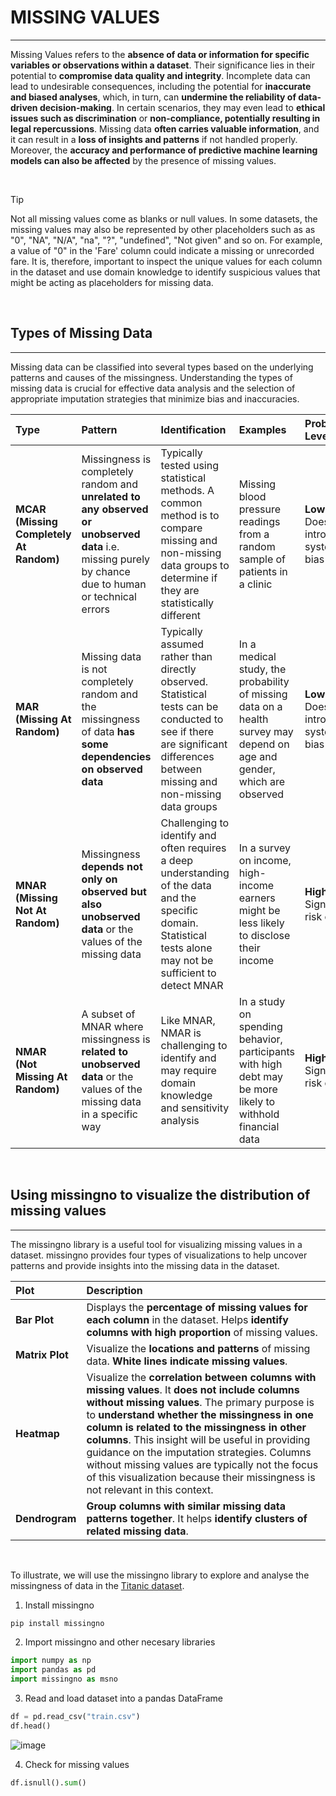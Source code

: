 # **MISSING VALUES**
---
Missing Values refers to the **absence of data or information for specific variables or observations within a dataset**. Their significance lies in their potential to **compromise data quality and integrity**. Incomplete data can lead to undesirable consequences, including the potential for **inaccurate and biased analyses**, which, in turn, can **undermine the reliability of data-driven decision-making**. In certain scenarios, they may even lead to **ethical issues such as discrimination** or **non-compliance, potentially resulting in legal repercussions**. Missing data **often carries valuable information**, and it can result in a **loss of insights and patterns** if not handled properly. Moreover, the **accuracy and performance of predictive machine learning models can also be affected** by the presence of missing values.

&nbsp;

> [!TIP]
> Not all missing values come as blanks or null values. In some datasets, the missing values may also be represented by other placeholders such as as "0", "NA", "N/A", "na", "?", "undefined", "Not given" and so on. For example, a value of "0" in the 'Fare' column could indicate a missing or unrecorded fare. It is, therefore, important to inspect the unique values for each column in the dataset and use domain knowledge to identify suspicious values that might be acting as placeholders for missing data.


&nbsp;

## **Types of Missing Data**
---

Missing data can be classified into several types based on the underlying patterns and causes of the missingness. Understanding the types of missing data is crucial for effective data analysis and the selection of appropriate imputation strategies that minimize bias and inaccuracies. 

|**Type**|**Pattern**|**Identification**|**Examples**|**Problematic Level**|**Possible Resolution**|
|:-|:-|:-|:-|:-|:-|
|**MCAR**<br>**(Missing Completely At Random)**|Missingness is completely random and **unrelated to any observed or unobserved data** i.e. missing purely by chance due to human or technical errors|Typically tested using statistical methods. A common method is to compare missing and non-missing data groups to determine if they are statistically different|Missing blood pressure readings from a random sample of patients in a clinic|**Low**<br>Does not introduce systematc bias|Addressed through imputation methods|
|**MAR**<br>**(Missing At Random)**|Missing data is not completely random and the missingness of data **has some dependencies on observed data**|Typically assumed rather than directly observed. Statistical tests can be conducted to see if there are significant differences between missing and non-missing data groups|In a medical study, the probability of missing data on a health survey may depend on age and gender, which are observed|**Low**<br>Does not introduce systematc bias|Addressed through imputation methods that consider relationships with observed data e.g. regression imputation, mice imputation, missforest imputation|
|**MNAR**<br>**(Missing Not At Random)**|Missingness **depends not only on observed but also unobserved data** or the values of the missing data|Challenging to identify and often requires a deep understanding of the data and the specific domain. Statistical tests alone may not be sufficient to detect MNAR|In a survey on income, high-income earners might be less likely to disclose their income|**High**<br>Significant risk of bias|Sophisticated modeling approaches and sensitivity analysis - complex process that goes beyond standard imputation methods|
|**NMAR**<br>**(Not Missing At Random)**|A subset of MNAR where missingness is **related to unobserved data** or the values of the missing data in a specific way|Like MNAR, NMAR is challenging to identify and may require domain knowledge and sensitivity analysis|In a study on spending behavior, participants with high debt may be more likely to withhold financial data|**High**<br>Significant risk of bias|Sophisticated modeling approaches and sensitivity analysis - complex process that goes beyond standard imputation methods|

&nbsp;

## **Using missingno to visualize the distribution of missing values**
---

The missingno library is a useful tool for visualizing missing values in a dataset. missingno provides four types of visualizations to help uncover patterns and provide insights into the missing data in the dataset.


|**Plot**|**Description**|
|:--|:--|
|**Bar Plot**|Displays the **percentage of missing values for each column** in the dataset. Helps **identify columns with high proportion** of missing values.|
|**Matrix Plot**|Visualize the **locations and patterns** of missing data. **White lines indicate missing values**.|
|**Heatmap**|Visualize the **correlation between columns with missing values**. It **does not include columns without missing values**. The primary purpose is to **understand whether the missingness in one column is related to the missingness in other columns**. This insight will be useful in providing guidance on the imputation strategies. Columns without missing values are typically not the focus of this visualization because their missingness is not relevant in this context.|
|**Dendrogram**|**Group columns with similar missing data patterns together**. It helps **identify clusters of related missing data**.|


&nbsp;

To illustrate, we will use the missingno library to explore and analyse the missingness of data in the [Titanic dataset](https://www.kaggle.com/competitions/titanic/data).


1. Install missingno

```python
pip install missingno
```

2. Import missingno and other necesary libraries 

```python
import numpy as np
import pandas as pd
import missingno as msno
```

3. Read and load dataset into a pandas DataFrame

```python
df = pd.read_csv("train.csv")
df.head()
```
![image](https://github.com/andytoh78/missing_values/assets/139482827/dd7a2a93-db4d-497c-a21e-22dad8efeb2e)

4. Check for missing values

```python
df.isnull().sum()
```




